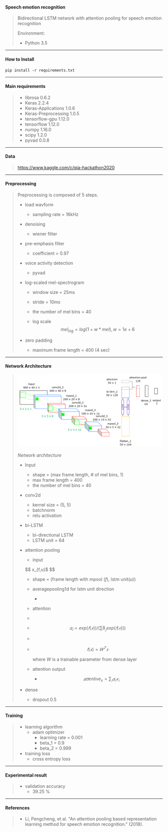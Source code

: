 #### Speech emotion recognition

> Bidirectional LSTM network with attention pooling for speech emotion recognition
>
> Environment:
>
> * Python 3.5

***

#### How to Install

```(bash)
pip install -r requirements.txt
```

***

#### Main requirements

> * librosa 0.6.2
> * Keras 2.2.4
> * Keras-Applications 1.0.6
> * Keras-Preprocessing 1.0.5
> * tensorflow-gpu 1.12.0
> * tensorflow 1.12.0
> * numpy 1.16.0
> * scipy 1.2.0
> * pyvad 0.0.8

------

#### Data

> https://www.kaggle.com/c/qia-hackathon2020

------

#### Preprocessing

> Preprocessing is composed of 5 steps.
>
> * load wavform
>
>   * sampling rate = 16kHz
>
> * denoising
>
>   * wiener filter
>
> * pre-emphasis filter
>
>   * coefficient = 0.97
>
> * voice activity detection 
>
>   * pyvad
>
> * log-scaled mel-spectrogram
>
>   * window size = 25ms
>
>   * stride = 10ms
>
>   * the number of mel bins = 40
>
>   * log scale
>     $$
>     mel_{log} = log(1 + w * mel), w = 1e+6
>     $$
>
> * zero padding
>
>   * maximum frame length = 400 (4 sec)

------

#### Network Architecture

> <img src="./img/network_architecture.png" alt="network_architecture" style="zoom:50%;" />
>
> *Network architecture*
>
> * Input
>
>   * shape = (max frame length, # of mel bins, 1)
>   * max frame length = 400
>   * the number of mel bins  = 40
>
> * conv2d
>
>   * kernel size = (5, 5)
>   * batchnorm
>   * relu activation
>
> * bi-LSTM
>
>   * bi-directional LSTM
>   * LSTM unit = 64
>
> * attention pooling
>
>   * input 
>
>
>   $$
>   x_{f,u}$
>   $$
>
>
>     * shape = (frame length with mpool (*f*), lstm unit(*u*))
>
>
>   * averagepooling1d for lstm unit direction
>
>     * 
>
>   * attention
>
>   * 
>
>     * $$
>       𝛼_𝑖=exp⁡(𝑓(𝑥)) / (∑8_𝑗exp⁡(𝑓(𝑥)) )
>       $$
>
>   * 
>
>     * $$
>       𝑓(𝑥)=𝑊^𝑇 𝑥
>       $$
>
>       where *W* is a trainable parameter from dense layer
>
>   * attention output
>
>     * $$
>       𝑎𝑡𝑡entive_x= ∑_𝑖𝛼_𝑖  𝑥_𝑖
>       $$
>
>       
>
> * dense
>   
>   * dropout 0.5

***

#### Training 

> * learning algorithm
>   * adam optimizer
>     * learning rate = 0.001
>     * beta_1 = 0.9
>     * beta_2 = 0.999
> * training loss
>   * cross entropy loss

***

#### Experimental result

> * validation accuracy
>   * 39.25 %

***

#### References

> * Li, Pengcheng, et al. "An attention pooling based representation learning method for speech emotion recognition." (2018).

